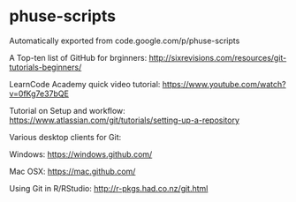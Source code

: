 # phuse-scripts
Automatically exported from code.google.com/p/phuse-scripts

A Top-ten list of GitHub for brginners: http://sixrevisions.com/resources/git-tutorials-beginners/

LearnCode Academy quick video tutorial: https://www.youtube.com/watch?v=0fKg7e37bQE

Tutorial on Setup and workflow: https://www.atlassian.com/git/tutorials/setting-up-a-repository

Various desktop clients for Git:

Windows: https://windows.github.com/

Mac OSX: https://mac.github.com/

Using Git in R/RStudio: http://r-pkgs.had.co.nz/git.html

